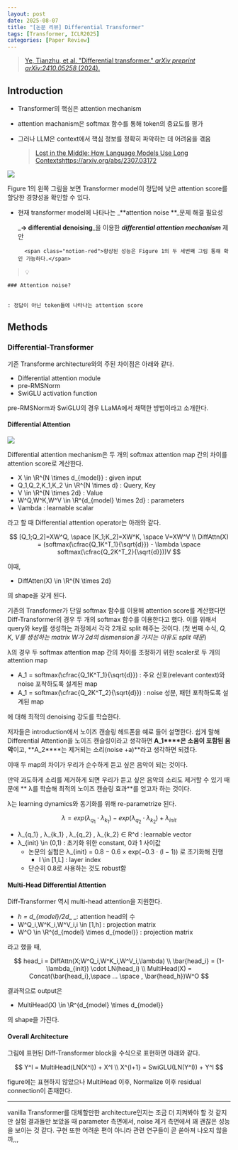 ```yaml
---
layout: post
date: 2025-08-07
title: "[논문 리뷰] Differential Transformer"
tags: [Transformer, ICLR2025]
categories: [Paper Review]
---
```


> [Ye, Tianzhu, et al. "Differential transformer." ](https://arxiv.org/abs/2410.05258)[_arXiv preprint arXiv:2410.05258_](https://arxiv.org/abs/2410.05258)[ (2024).](https://arxiv.org/abs/2410.05258)



## Introduction

- Transformer의 핵심은 attention mechanism
- attention machanism은 softmax 함수를 통해 token의 중요도를 평가
- 그러나 LLM은 context에서 핵심 정보를 정확히 파악하는 데 어려움을 겪음

	> [Lost in the Middle: How Language Models Use Long Contextshttps://arxiv.org/abs/2307.03172](https://arxiv.org/abs/2307.03172)


![](https://prod-files-secure.s3.us-west-2.amazonaws.com/542b861c-36a8-4051-84e5-8804b6728dba/9083ea56-691a-4752-ae26-47f403431ac8/image.png?X-Amz-Algorithm=AWS4-HMAC-SHA256&X-Amz-Content-Sha256=UNSIGNED-PAYLOAD&X-Amz-Credential=ASIAZI2LB466XRVBNEKJ%2F20250820%2Fus-west-2%2Fs3%2Faws4_request&X-Amz-Date=20250820T121513Z&X-Amz-Expires=3600&X-Amz-Security-Token=IQoJb3JpZ2luX2VjEIv%2F%2F%2F%2F%2F%2F%2F%2F%2F%2FwEaCXVzLXdlc3QtMiJIMEYCIQC40AMa9bPM5weF4QIIGSZTU14v28tlmSPhGhb7E65lrQIhAJbMPgVSfNduaIDcUcpS86muqgHiDJ7K0K7SGE03zsnMKogECNT%2F%2F%2F%2F%2F%2F%2F%2F%2F%2FwEQABoMNjM3NDIzMTgzODA1IgxHpYHS%2FTV3WMgreWYq3AMIrmqeIHw4xKTLa1IGsshaAbUeZxJUMoytJYRHDIQhZWHoGMKFJjPKn34W7lsXk7vx1VOC9Ib1kM4CBmUccinw0gru13TOofmeCtVPq0Hh%2BMAyK0EYceyyWRYV%2FB7AhhjChFpmdYaUVRmwf3VkbKQ6aP%2FctGTPZkst20D%2F%2Bcvxm%2BpEIZM%2FyxnQyLk2ZuJXSrry2XRGzA0RCDqv%2BYMtVkRkXHKJl4IfxH5LoylQUsJgKNOX4LQZXh%2B6Itw%2B0X3DT8oBogvVrs89yhHNoH4pta3j2W%2FcO3wf6XljrCxGDvG1UMfGuWlmi1Sar%2BN6rSSQMkzOvsMLXxYv8Jnp%2FxkHpphKYn001mHTkyDh%2B7Kalv2ZBtvxrJlOgYL9iT8FEFYYzydN6JMDA%2FugQgJ4Ds1U2BbETzLzlKP7mbXVAZN%2FInst5QwTkkKG3pL5dtmn7iuHgWa%2BrA5Yfj0bi%2FBmZLGaE4Q56pXhVql%2B4lsg%2FUylElsV9I8AJPMkWJjWup%2BzVNblN4TcRrZ31QYcN0PLiCMV1yVZ3PLlK2%2FgDpC7eCmv5IuUbvTx8hcA2%2BgZBclg0S63KgPUZXd35AvgcmliHPOYYE9jH92RA%2BOM%2Fg1i6yVX0NXGHEvUXPUmK0q%2BbkkaUjCg25bFBjqkAfrMndD%2BPkKrUzFYUwkJNZI%2B24rRTl7vRaJUciDkhGavrd7tUMu6Q4Inq%2Fy7qxVvhR%2BJ9vnfiPKMdN0PgJ6yxn4vliUpVYAI%2Bf54R%2FZjL4AMJKWSIkIBL9HUH94Xmeb2IdEjAxncFqYvaYXCQWJBm3%2B5vIimSc4X3XuhXcpzPJpM2d9BOxDc20rNY15eki%2FoKrqbDdrv27EovG0XgXZaFOpKg9zt&X-Amz-Signature=dea437d1c5972bac7b87a6aa3f385a4b6b3647865f7462b684b216b880b7690b&X-Amz-SignedHeaders=host&x-amz-checksum-mode=ENABLED&x-id=GetObject)


Figure 1의 왼쪽 그림을 보면 Transformer model이 정답에 낮은 attention score를 할당한 경향성을 확인할 수 있다.

- 현재 transformer model에 나타나는 _**attention noise **_문제 해결 필요성

	_**→ differential denoising**_을 이용한 _**differential attention mechanism**_ 제안


		<span class="notion-red">향상된 성능은 Figure 1의 두 세번째 그림 통해 확인 가능하다.</span>


> 💡 


	### Attention noise?


	: 정답이 아닌 token들에 나타나는 attention score



## Methods



### Differential-Transformer


기존 Transforme architecture와의 주된 차이점은 아래와 같다.

- Differential attention module
- pre-RMSNorm
- SwiGLU activation function

pre-RMSNorm과 SwiGLU의 경우 LLaMA에서 채택한 방법이라고 소개한다.



#### Differential Attention


![](https://prod-files-secure.s3.us-west-2.amazonaws.com/542b861c-36a8-4051-84e5-8804b6728dba/116d70b2-1963-4810-9167-f4c7d8a06e8f/image.png?X-Amz-Algorithm=AWS4-HMAC-SHA256&X-Amz-Content-Sha256=UNSIGNED-PAYLOAD&X-Amz-Credential=ASIAZI2LB466XRVBNEKJ%2F20250820%2Fus-west-2%2Fs3%2Faws4_request&X-Amz-Date=20250820T121513Z&X-Amz-Expires=3600&X-Amz-Security-Token=IQoJb3JpZ2luX2VjEIv%2F%2F%2F%2F%2F%2F%2F%2F%2F%2FwEaCXVzLXdlc3QtMiJIMEYCIQC40AMa9bPM5weF4QIIGSZTU14v28tlmSPhGhb7E65lrQIhAJbMPgVSfNduaIDcUcpS86muqgHiDJ7K0K7SGE03zsnMKogECNT%2F%2F%2F%2F%2F%2F%2F%2F%2F%2FwEQABoMNjM3NDIzMTgzODA1IgxHpYHS%2FTV3WMgreWYq3AMIrmqeIHw4xKTLa1IGsshaAbUeZxJUMoytJYRHDIQhZWHoGMKFJjPKn34W7lsXk7vx1VOC9Ib1kM4CBmUccinw0gru13TOofmeCtVPq0Hh%2BMAyK0EYceyyWRYV%2FB7AhhjChFpmdYaUVRmwf3VkbKQ6aP%2FctGTPZkst20D%2F%2Bcvxm%2BpEIZM%2FyxnQyLk2ZuJXSrry2XRGzA0RCDqv%2BYMtVkRkXHKJl4IfxH5LoylQUsJgKNOX4LQZXh%2B6Itw%2B0X3DT8oBogvVrs89yhHNoH4pta3j2W%2FcO3wf6XljrCxGDvG1UMfGuWlmi1Sar%2BN6rSSQMkzOvsMLXxYv8Jnp%2FxkHpphKYn001mHTkyDh%2B7Kalv2ZBtvxrJlOgYL9iT8FEFYYzydN6JMDA%2FugQgJ4Ds1U2BbETzLzlKP7mbXVAZN%2FInst5QwTkkKG3pL5dtmn7iuHgWa%2BrA5Yfj0bi%2FBmZLGaE4Q56pXhVql%2B4lsg%2FUylElsV9I8AJPMkWJjWup%2BzVNblN4TcRrZ31QYcN0PLiCMV1yVZ3PLlK2%2FgDpC7eCmv5IuUbvTx8hcA2%2BgZBclg0S63KgPUZXd35AvgcmliHPOYYE9jH92RA%2BOM%2Fg1i6yVX0NXGHEvUXPUmK0q%2BbkkaUjCg25bFBjqkAfrMndD%2BPkKrUzFYUwkJNZI%2B24rRTl7vRaJUciDkhGavrd7tUMu6Q4Inq%2Fy7qxVvhR%2BJ9vnfiPKMdN0PgJ6yxn4vliUpVYAI%2Bf54R%2FZjL4AMJKWSIkIBL9HUH94Xmeb2IdEjAxncFqYvaYXCQWJBm3%2B5vIimSc4X3XuhXcpzPJpM2d9BOxDc20rNY15eki%2FoKrqbDdrv27EovG0XgXZaFOpKg9zt&X-Amz-Signature=6f9a451b73eb2aea584caa7e3173e08d61d7bfc5d33aa91d2405faabbafd6d3e&X-Amz-SignedHeaders=host&x-amz-checksum-mode=ENABLED&x-id=GetObject)


Differential attention mechanism은 두 개의 softmax attention map 간의 차이를 attention score로 계산한다.

- X \in \R^{N \times d\_{model}} : given input
- Q\_1,Q\_2,K\_1,K\_2 \in \R^{N \times d} : Query, Key
- V \in \R^{N \times 2d} : Value
- W^Q,W^K,W^V \in \R^{d\_{model} \times 2d} : parameters
- \lambda : learnable scalar

라고 할 때 Differential attention operator는 아래와 같다.


$$
[Q_1;Q_2]=XW^Q, \space [K_1;K_2]=XW^K, \space V=XW^V \\
DiffAttn(X) = (softmax(\cfrac{Q_1K^T_1}{\sqrt{d}}) - \lambda \space softmax(\cfrac{Q_2K^T_2}{\sqrt{d}}))V
$$


이때,

- DiffAtten(X) \in \R^{N \times 2d}

의 shape을 갖게 된다.


기존의 Transformer가 단일 softmax 함수를 이용해 attention score를 계산했다면 Diff-Transformer의 경우 두 개의 softmax 함수를 이용한다고 했다. 이를 위해서 query와 key를 생성하는 과정에서 각각 2개로 split 해주는 것이다. <span class="notion-red">(첫 번째 수식, </span><span class="notion-red">_Q, K, V를 생성하는 matrix W가 2d의 dismension을 가지는 이유도 split 때문_</span><span class="notion-red">)</span>


 λ의 경우 두 softmax attention map 간의 차이를 조정하기 위한 scaler로 두 개의 attention map

- A\_1 = softmax(\cfrac{Q\_1K^T\_1}{\sqrt{d}}) : 주요 신호(relevant context)와 noise 포착하도록 설계된 map
- A\_1 = softmax(\cfrac{Q\_2K^T\_2}{\sqrt{d}}) : noise 성분, 패턴 포착하도록 설계된 map 

에 대해 최적의 denoising 강도를 학습한다.


저자들은 introduction에서 노이즈 캔슬링 헤드폰을 예로 들어 설명한다. 쉽게 말해 Differential Attention을 노이즈 캔슬링이라고 생각하면 **A\_1****은 소음이 포함된 음악**이고, **A\_2****는 제거되는 소리(noise +a)**라고 생각하면 되겠다. 


이때 두 map의 차이가 우리가 순수하게 듣고 싶은 음악이 되는 것이다. 


만약 과도하게 소리를 제거하게 되면 우리가 듣고 싶은 음악의 소리도 제거할 수 있기 때문에 ** λ를 학습해 최적의 노이즈 캔슬링 효과**를 얻고자 하는 것이다.


λ는 learning dynamics와 동기화를 위해 re-parametrize 된다.


$$
\lambda = exp(\lambda_{q_1} \cdot \lambda_{k_1}) - exp(\lambda_{q_2} \cdot \lambda_{k_2}) + \lambda_{init}
$$

- λ\_{q\_1} , λ\_{k\_1} , λ\_{q\_2} , λ\_{k\_2} ∈ R^d : learnable vector
- λ\_{init} \in (0,1) : 초기화 위한 constant, 0과 1 사이값
	- 논문의 실험은 λ\_{init} = 0.8 − 0.6 × exp(−0.3 · (l − 1)) 로 초기화해 진행
		- l \in [1,L] : layer index
	- 단순히 0.8로 사용하는 것도 robust함


#### **Multi-Head Differential Attention**


Diff-Transformer 역시 multi-head attention을 지원한다.

- _h = d\_{model}/2d__ _: attention head의 수
- W^Q\_i,W^K\_i,W^V\_i,i \in [1,h] : projection matrix
- W^O \in \R^{d\_{model} \times d\_{model}} : projection matrix

라고 했을 때,


$$
head_i = DiffAttn(X;W^Q_i,W^K_i,W^V_i,\lambda) \\
\bar{head_i} = (1-\lambda_{init}) \cdot LN(head_i) \\
MultiHead(X) = Concat(\bar{head_i},\space ... \space , \bar{head_h})W^O
$$


결과적으로 output은

- MultiHead(X) \in \R^{d\_{model} \times d\_{model}}

의 shape을 가진다.



#### Overall Architecture


그림에 표현된 Diff-Transformer block을 수식으로 표현하면 아래와 같다.


$$
Y^l = MultiHead(LN(X^l)) + X^l \\
X^{l+1} = SwiGLU(LN(Y^l)) + Y^l
$$


figure에는 표현하지 않았으나 MultiHead 이후, Normalize 이후 residual connection이 존재한다.


---


vanilla Transformer를 대체할만한 architecture인지는 조금 더 지켜봐야 할 것 같지만 실험 결과들만 보았을 때 parameter 측면에서, noise 제거 측면에서 꽤 괜찮은 성능을 보이는 것 같다. 구현 또한 어려운 편이 아니라 관련 연구들이 곧 쏟아져 나오지 않을까,,,

